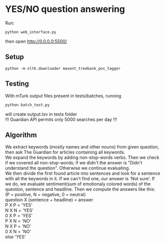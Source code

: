 YES/NO question answering
=========================

Run:

	python web_interface.py

then open http://0.0.0.0:5500/

Setup
-----

	python -m nltk.downloader maxent_treebank_pos_tagger

Testing
-------
With mTurk output files present in tests/batches, running

	python batch_test.py

will create output.tsv in tests folder  
!!! Guardian API permits only 5000 searches per day !!!

Algorithm
---------

We extract keywords (mostly names and other nouns) from given question, then ask The Guardian for articles containing all keywords.  
We expand the keywords by adding non-stop-words verbs. Then we check if we covered all non-stop-words; if we didn't the answer is "Didn't understand the question". Otherwise we continue evaluating.  
We then divide the first found article into sentences and look for a sentence with all the keywords in it. If we can't find one, our answer is 'Not sure'. If we do, we evaluate sentiment(sum of emotionaly colored words) of the question, sentence and headline. Then we compute the answers like this:  
(P = positive, N = negative, 0 = neutral)  
question X (sentence + headline) = answer  
P X P = 'YES'  
N X N = 'YES'  
0 X P = 'YES'  
P X N = 'NO'  
N X P = 'NO'  
0 X N = 'NO'  
else 'YES'
